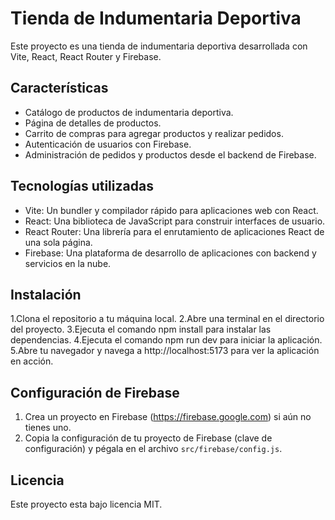 # Tienda de Indumentaria Deportiva

Este proyecto es una tienda de indumentaria deportiva desarrollada con Vite, React, React Router y Firebase.

## Características

- Catálogo de productos de indumentaria deportiva.
- Página de detalles de productos.
- Carrito de compras para agregar productos y realizar pedidos.
- Autenticación de usuarios con Firebase.
- Administración de pedidos y productos desde el backend de Firebase.

## Tecnologías utilizadas

- Vite: Un bundler y compilador rápido para aplicaciones web con React.
- React: Una biblioteca de JavaScript para construir interfaces de usuario.
- React Router: Una librería para el enrutamiento de aplicaciones React de una sola página.
- Firebase: Una plataforma de desarrollo de aplicaciones con backend y servicios en la nube.

## Instalación

1.Clona el repositorio a tu máquina local.
2.Abre una terminal en el directorio del proyecto.
3.Ejecuta el comando npm install para instalar las dependencias.
4.Ejecuta el comando npm run dev para iniciar la aplicación.
5.Abre tu navegador y navega a http://localhost:5173 para ver la aplicación en acción.

## Configuración de Firebase

1. Crea un proyecto en Firebase (https://firebase.google.com) si aún no tienes uno.
2. Copia la configuración de tu proyecto de Firebase (clave de configuración) y pégala en el archivo `src/firebase/config.js`.

## Licencia

Este proyecto esta bajo licencia MIT.



